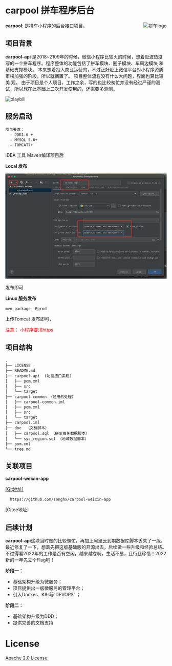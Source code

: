  carpool 拼车程序后台
==========

<img src="https://wx.qlogo.cn/mmhead/Q3auHgzwzM7Y3IACXic007lMhYRHSg8oWABNYk2oXMdDmPs38B33yug/0" alt="拼车logo" height="90px" align="right" />

**carpool**: 是拼车小程序的后台接口项目。

## 项目背景
**carpool-api** 是2018~2109年的时候，微信小程序比较火的时候，想着赶波热度写的一个拼车程序。程序整体的功能包括了拼车模块、圈子模块、车周边模块
和基础支撑模块。 本来想着投入商业运营的，不过正好赶上微信平台对小程序资质审核加强的阶段，所以就搁置了。 项目整体流程没有什么大问题，界面也算比较美
观。 由于项目是个人项目，工作之余，写的也比较匆忙并没有经过严谨的测试，所以想在此基础上二次开发使用的，还需要多测测。

![playbill](https://e-carpool.oss-cn-beijing.aliyuncs.com/login_bg.png "playbill") 

## 服务启动
```$xslt
项目要求：
  - JDK1.6 +
  - MYSQL 5.6+
  - TOMCAT7+

```
IDEA 工具 Maven编译项目后

**Local 发布**

![local-start](doc/pics/local-start.png) 

发布即可

**Linux 服务发布**
```$xslt
mvn package -Pprod
```
上传Tomcat 发布即可，

<span style="color:red;" >注意： 小程序要求https </span>

## 项目结构

```
.
├── LICENSE
├── README.md
├── carpool-api  (功能接口实现)
│   ├── pom.xml
│   ├── src
│   └── target
├── carpool-common （通用的处理）
│   ├── carpool-common.iml
│   ├── pom.xml
│   ├── src
│   └── target
├── carpool.iml
├── doc  （文档脚本）
│   ├── carpool.sql （拼车相关数据脚本）
│   └── sys_region.sql （地域数据脚本）
├── pom.xml
└── tree.md
```

## 关联项目
**carpool-weixin-app**

<a href="https://github.com/songhx/carpool-weixin-app" >[Git地址]</a>

      https://github.com/songhx/carpool-weixin-app

[Gitee地址]



## 后续计划
**carpool-api**这块当时做的比较匆忙，再加上阿里云到期数据库脚本丢失了一版，最近修复了一下，想着先把这版基础版的开源出去，后续做一些升级和经验总结。
不过得看2022年的工作是否有空闲，越来越卷啊，生活不易，且行且珍惜！2022 新的一年先立个Flag吧！

**阶段一：**
* 基础架构升级为微服务；
* 项目提供出一版微服务的管理平台；
* 引入Docker、K8s等'DEVOPS' ；

**阶段二：**
* 基础架构升级为DDD；
* 提供完善的文档支持


# License
[Apache 2.0 License.](LICENSE)